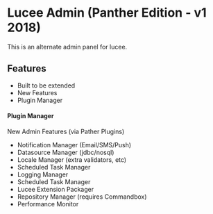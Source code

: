 # Lucee Admin (Panther Edition - v1 2018)
This is an alternate admin panel for lucee.

## Features
- Built to be extended
- New Features
- Plugin Manager

#### Plugin Manager

New Admin Features (via Pather Plugins)
- Notification Manager (Email/SMS/Push)
- Datasource Manager (jdbc/nosql)
- Locale Manager (extra validators, etc)
- Scheduled Task Manager
- Logging Manager
- Scheduled Task Manager
- Lucee Extension Packager
- Repository Manager (requires Commandbox)
- Performance Monitor
